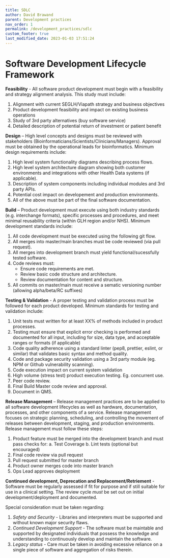 ```yaml
---
title: SDLC
author: David Brawand
parent: Development practices
nav_order: 1
permalink: /development_practices/sdlc
custom_footer: true
last_modified_date: 2023-01-03 17:51:24
---
```

# Software Development Lifecycle Framework

**Feasibility** - All software product development must begin with a feasibility and strategy alignment analysis. This study must include:

1. Alignment with current SEGLH/Viapath strategy and business objectives
2. Product development feasibility and impact on existing business operations
3. Study of 3rd party alternatives (buy software service)
4. Detailed description of potential return of investment or patient benefit

**Design** – High level concepts and designs must be reviewed with stakeholders (Bioinformaticians/Scientists/Clinicians/Managers). Approval must be obtained by the operational leads for bioinformatics. Minimum design requirements include:

1. High level system functionality diagrams describing process flows.
2. High level system architecture diagram showing both customer environments and integrations with other Health Data systems (if applicable).
3. Description of system components including individual modules and 3rd party APIs.
4. Potential cost impact on developement and production environments.
5. All of the above must be part of the final software documentation.

**Build** – Product development must execute using both industry standards (e.g. interchange formats), specific processes and procedures, and meet minimal reusability criteria (within GLH region and/or NHS).  Minimum development standards include:

1. All code development must be executed using the following git flow.
2. All merges into master/main branches must be code reviewed (via pull request).
3. All merges into development branch must yield functional/sucessfully tested software.
4. Code reviews must:
    - Ensure code requirements are met.
    - Review basic code structure and architecture.
    - Review documentation for content and structure.
5. All commits on master/main must receive a sematic versioning number (allowing alpha/beta/RC suffixes)

**Testing & Validation** - A proper testing and validation process must be followed for each product developed. Minimum standards for testing and validation include:

1. Unit tests must written for at least XX% of methods included in product processes.
2. Testing must ensure that explicit error checking is performed and documented for all input, including for size, data type, and acceptable ranges or formats (if applicable)
3. Code quality adherence using a standard linter (pep8, prettier, eslint, or similar) that validates basic syntax and method quality.
4. Code and package security validation using a 3rd party module (eg. NPM or Github vulnerability scanning).
5. Code execution impact on current system validation 
6. High volume (stress test) product execution testing. Eg. concurrent use.
7. Peer code review.
8. Final Build Master code review and approval.
9. Document in QMS.

**Release Management** – Release management practices are to be applied to all software development lifecycles as well as hardware, documentation, processes, and other components of a service. Release management focuses on strategic planning, scheduling, and controlling the movement of releases between development, staging, and production environments. Release management must follow these steps:

1. Product feature must be merged into the development branch and must pass checks for:
    a. Test Coverage
    b. Lint tests (optional but encouraged)
2. Final code review via pull request
3. Pull request submitted for master branch
4. Product owner merges code into master branch
5. Ops Lead approves deployment

**Continued development, Deprecation and Replacement/Retriement** - Software must be regularly assessed if fit for purpose and if still suitable for use in a clinical setting. The review cycle _must_ be set out on initial development/deployment and documented.

Special consideration must be taken regarding:
1. *Safety and Security* - Libraries and interpreters must be supported and without known major security flaws.
2. *Continued Development Support* - The software must be maintable and supported by designated individuals that possess the knowledge and understanding to continuously develop and maintain the software.
3. *Legacy status* - Care must be taken in avoiding excessive reliance on a single piece of software and aggregation of risks therein.

